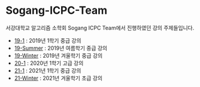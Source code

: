 # Sogang-ICPC-Team
서강대학교 알고리즘 소학회 Sogang ICPC Team에서 진행하였던 강의 주제들입니다.

* [19-1](https://github.com/raararaara/Sogang-ICPC-Team/tree/master/19-1%EC%A4%91%EA%B8%89) : 2019년 1학기 중급 강의
* [19-Summer](https://github.com/raararaara/Sogang-ICPC-Team/tree/master/19-S%EC%A4%91%EA%B8%89) : 2019년 여름학기 중급 강의
* [19-Winter](https://github.com/raararaara/Sogang-ICPC-Team/tree/master/19-W%EC%A4%91%EA%B8%89) : 2019년 겨울학기 중급 강의
* [20-1](https://github.com/raararaara/Sogang-ICPC-Team/tree/master/20-1%EA%B3%A0%EA%B8%89) : 2020년 1학기 고급 강의
* [21-1](https://github.com/raararaara/Sogang-ICPC-Team/tree/master/21-1%EC%A4%91%EA%B8%89) : 2021년 1학기 중급 강의
* [21-Winter](https://github.com/raararaara/Sogang-ICPC-Team/tree/master/21-W%EC%B4%88%EA%B8%89) : 2021년 겨울학기 초급 강의
